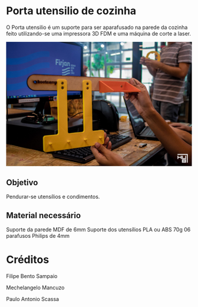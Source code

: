 # Porta utensilio de cozinha

O Porta utensilio é um suporte para ser aparafusado na parede da cozinha feito utilizando-se uma impressora 3D FDM e uma máquina de corte a laser.

![alt text](https://github.com/instituto-hub/Bootcamp-Fab-Digital/blob/master/Turma%20%231/Grupo%20Gastronomia/Imagens/54462882_841077699565174_8099623985936859136_o.jpg)


## Objetivo

Pendurar-se utensílios e condimentos.


## Material necessário

Suporte da parede MDF de 6mm
Suporte dos utensílios PLA ou ABS 70g
06 parafusos Philips de 4mm



# Créditos

Filipe Bento Sampaio

Mechelangelo Mancuzo

Paulo Antonio Scassa

